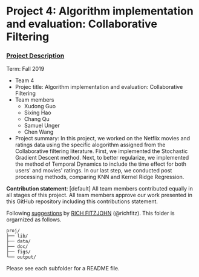 # Project 4: Algorithm implementation and evaluation: Collaborative Filtering

### [Project Description](doc/project4_desc.md)

Term: Fall 2019

+ Team 4
+ Projec title: Algorithm implementation and evaluation: Collaborative Filtering 
+ Team members
	+ Xudong Guo  
	+ Sixing Hao 
	+ Chang Qu
	+ Samuel Unger
	+ Chen Wang 
+ Project summary: In this project, we worked on the Netflix movies and ratings data using the specific alogorithm assigned from the Collaborative filtering literature. First, we implemented the Stochastic Gradient Descent method. Next, to better regularize, we implemented the method of Temporal Dynamics to include the time effect for both users' and movies' ratings. In our last step, we conducted post processing methods, comparing KNN and Kernel Ridge Regression. 
	
**Contribution statement**: [default] All team members contributed equally in all stages of this project. All team members approve our work presented in this GitHub repository including this contributions statement. 

Following [suggestions](http://nicercode.github.io/blog/2013-04-05-projects/) by [RICH FITZJOHN](http://nicercode.github.io/about/#Team) (@richfitz). This folder is orgarnized as follows.

```
proj/
├── lib/
├── data/
├── doc/
├── figs/
└── output/
```

Please see each subfolder for a README file.
